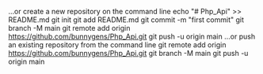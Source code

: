 …or create a new repository on the command line
echo "# Php_Api" >> README.md
git init
git add README.md
git commit -m "first commit"
git branch -M main
git remote add origin https://github.com/bunnygens/Php_Api.git
git push -u origin main
…or push an existing repository from the command line
git remote add origin https://github.com/bunnygens/Php_Api.git
git branch -M main
git push -u origin main
